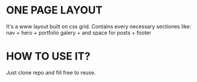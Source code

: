 # ONE PAGE LAYOUT 

It's a www layout built on css grid. Contains every necessary sectiones like: nav + hero + portfolio galery + and space for posts + footer  

# HOW TO USE IT? 

Just clone repo and fill free to reuse.


